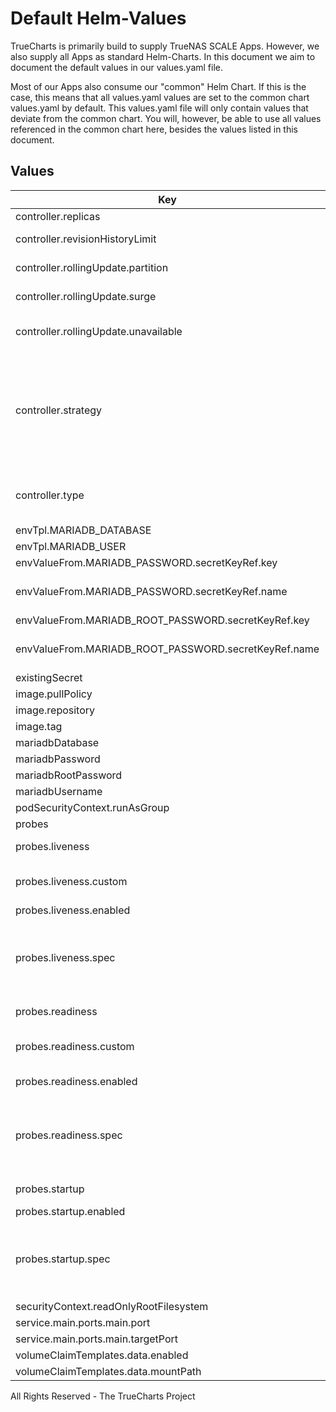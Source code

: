 # Default Helm-Values

TrueCharts is primarily build to supply TrueNAS SCALE Apps.
However, we also supply all Apps as standard Helm-Charts. In this document we aim to document the default values in our values.yaml file.

Most of our Apps also consume our "common" Helm Chart.
If this is the case, this means that all values.yaml values are set to the common chart values.yaml by default. This values.yaml file will only contain values that deviate from the common chart.
You will, however, be able to use all values referenced in the common chart here, besides the values listed in this document.

## Values

| Key | Type | Default | Description |
|-----|------|---------|-------------|
| controller.replicas | int | `1` | Number of desired pods |
| controller.revisionHistoryLimit | int | `3` | ReplicaSet revision history limit |
| controller.rollingUpdate.partition | string | `nil` | Set statefulset RollingUpdate partition |
| controller.rollingUpdate.surge | string | `nil` | Set deployment RollingUpdate max surge |
| controller.rollingUpdate.unavailable | int | `1` | Set deployment RollingUpdate max unavailable |
| controller.strategy | string | `"RollingUpdate"` | Set the controller upgrade strategy For Deployments, valid values are Recreate (default) and RollingUpdate. For StatefulSets, valid values are OnDelete and RollingUpdate (default). DaemonSets ignore this. |
| controller.type | string | `"statefulset"` | Set the controller type. Valid options are deployment, daemonset or statefulset |
| envTpl.MARIADB_DATABASE | string | `"{{ .Values.mariadbDatabase }}"` |  |
| envTpl.MARIADB_USER | string | `"{{ .Values.mariadbUsername }}"` |  |
| envValueFrom.MARIADB_PASSWORD.secretKeyRef.key | string | `"mariadb-password"` |  |
| envValueFrom.MARIADB_PASSWORD.secretKeyRef.name | string | `"{{ ( tpl .Values.existingSecret $ ) | default ( include \"common.names.fullname\" . ) }}"` |  |
| envValueFrom.MARIADB_ROOT_PASSWORD.secretKeyRef.key | string | `"mariadb-root-password"` |  |
| envValueFrom.MARIADB_ROOT_PASSWORD.secretKeyRef.name | string | `"{{ ( tpl .Values.existingSecret $ ) | default ( include \"common.names.fullname\" . ) }}"` |  |
| existingSecret | string | `""` |  |
| image.pullPolicy | string | `"IfNotPresent"` |  |
| image.repository | string | `"ghcr.io/truecharts/mariadb"` |  |
| image.tag | string | `"v10.6.5@sha256:2f6231753b63e02ef7877171314b46f3d92a308adee7e8ead83c76dea4637661"` |  |
| mariadbDatabase | string | `"test"` |  |
| mariadbPassword | string | `"testpass"` |  |
| mariadbRootPassword | string | `"testroot"` |  |
| mariadbUsername | string | `"test"` |  |
| podSecurityContext.runAsGroup | int | `0` |  |
| probes | object | See below | [[ref]](https://kubernetes.io/docs/tasks/configure-pod-container/configure-liveness-readiness-startup-probes/) |
| probes.liveness | object | See below | Liveness probe configuration |
| probes.liveness.custom | bool | `true` | Set this to `true` if you wish to specify your own livenessProbe |
| probes.liveness.enabled | bool | `true` | Enable the liveness probe |
| probes.liveness.spec | object | See below | The spec field contains the values for the default livenessProbe. If you selected `custom: true`, this field holds the definition of the livenessProbe. |
| probes.readiness | object | See below | Redainess probe configuration |
| probes.readiness.custom | bool | `true` | Set this to `true` if you wish to specify your own readinessProbe |
| probes.readiness.enabled | bool | `true` | Enable the readiness probe |
| probes.readiness.spec | object | See below | The spec field contains the values for the default readinessProbe. If you selected `custom: true`, this field holds the definition of the readinessProbe. |
| probes.startup | object | See below | Startup probe configuration |
| probes.startup.enabled | bool | `true` | Enable the startup probe |
| probes.startup.spec | object | See below | The spec field contains the values for the default livenessProbe. If you selected `custom: true`, this field holds the definition of the livenessProbe. |
| securityContext.readOnlyRootFilesystem | bool | `false` |  |
| service.main.ports.main.port | int | `3306` |  |
| service.main.ports.main.targetPort | int | `3306` |  |
| volumeClaimTemplates.data.enabled | bool | `true` |  |
| volumeClaimTemplates.data.mountPath | string | `"/bitnami/mariadb"` |  |

All Rights Reserved - The TrueCharts Project
